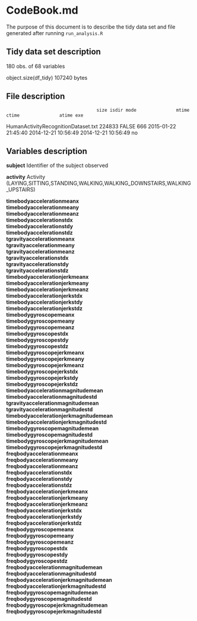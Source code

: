 # CodeBook.md

The purpose of this document is to describe the tidy data set and file generated after running `run_analysis.R`

## Tidy data set description

180 obs. of  68 variables

object.size(df_tidy)
107240 bytes

## File description

                                      size isdir mode               mtime               ctime               atime exe
HumanActivityRecognitionDataset.txt 224833 FALSE  666 2015-01-22 21:45:40 2014-12-21 10:56:49 2014-12-21 10:56:49  no

## Variables description

**subject**                              Identifier of the subject observed

**activity**                             Activity (LAYING,SITTING,STANDING,WALKING,WALKING_DOWNSTAIRS,WALKING_UPSTAIRS)

**timebodyaccelerationmeanx**            
**timebodyaccelerationmeany**            
**timebodyaccelerationmeanz**            
**timebodyaccelerationstdx**             
**timebodyaccelerationstdy**             
**timebodyaccelerationstdz**             
**tgravityaccelerationmeanx**            
**tgravityaccelerationmeany**            
**tgravityaccelerationmeanz**            
**tgravityaccelerationstdx**             
**tgravityaccelerationstdy**             
**tgravityaccelerationstdz**             
**timebodyaccelerationjerkmeanx**        
**timebodyaccelerationjerkmeany**        
**timebodyaccelerationjerkmeanz**        
**timebodyaccelerationjerkstdx**         
**timebodyaccelerationjerkstdy**         
**timebodyaccelerationjerkstdz**         
**timebodygyroscopemeanx**               
**timebodygyroscopemeany**               
**timebodygyroscopemeanz**               
**timebodygyroscopestdx**                
**timebodygyroscopestdy**                
**timebodygyroscopestdz**                
**timebodygyroscopejerkmeanx**          
**timebodygyroscopejerkmeany**           
**timebodygyroscopejerkmeanz**           
**timebodygyroscopejerkstdx**            
**timebodygyroscopejerkstdy**            
**timebodygyroscopejerkstdz**            
**timebodyaccelerationmagnitudemean**    
**timebodyaccelerationmagnitudestd**     
**tgravityaccelerationmagnitudemean**    
**tgravityaccelerationmagnitudestd**    
**timebodyaccelerationjerkmagnitudemean**
**timebodyaccelerationjerkmagnitudestd** 
**timebodygyroscopemagnitudemean**       
**timebodygyroscopemagnitudestd**        
**timebodygyroscopejerkmagnitudemean**   
**timebodygyroscopejerkmagnitudestd**    
**freqbodyaccelerationmeanx**            
**freqbodyaccelerationmeany**            
**freqbodyaccelerationmeanz**            
**freqbodyaccelerationstdx**             
**freqbodyaccelerationstdy**             
**freqbodyaccelerationstdz**             
**freqbodyaccelerationjerkmeanx**        
**freqbodyaccelerationjerkmeany**        
**freqbodyaccelerationjerkmeanz**        
**freqbodyaccelerationjerkstdx**        
**freqbodyaccelerationjerkstdy**         
**freqbodyaccelerationjerkstdz**         
**freqbodygyroscopemeanx**               
**freqbodygyroscopemeany**               
**freqbodygyroscopemeanz**               
**freqbodygyroscopestdx**                
**freqbodygyroscopestdy**                
**freqbodygyroscopestdz**                
**freqbodyaccelerationmagnitudemean**    
**freqbodyaccelerationmagnitudestd**     
**freqbodyaccelerationjerkmagnitudemean**
**freqbodyaccelerationjerkmagnitudestd** 
**freqbodygyroscopemagnitudemean**       
**freqbodygyroscopemagnitudestd**        
**freqbodygyroscopejerkmagnitudemean**   
**freqbodygyroscopejerkmagnitudestd**    

